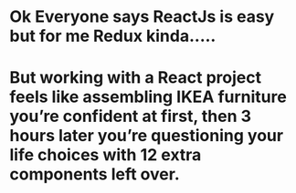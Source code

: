 # Ok Everyone says ReactJs is easy but for me Redux kinda..... 
# But working with a React project feels like assembling IKEA furniture you’re confident at first, then 3 hours later you’re questioning your life choices with 12 extra components left over.